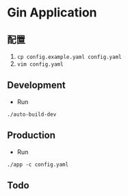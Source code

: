 # Gin Application

## 配置

1. `cp config.example.yaml config.yaml`
2. `vim config.yaml`

## Development

* Run

```
./auto-build-dev
```

## Production

* Run

```
./app -c config.yaml
```

## Todo
